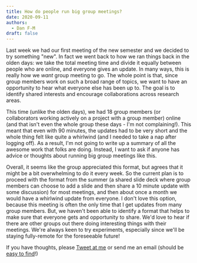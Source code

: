 ```yaml
---
title: How do people run big group meetings?
date: 2020-09-11
authors:
  - Dan F-M
draft: false
---
```


Last week we had our first meeting of the new semester and we decided to try something "new".
In fact we went back to how we ran things back in the olden days: we take the total meeting time and divide it equally between people who are online, and everyone gives an update.
In many ways, this is really how we _want_ group meeting to go.
The whole point is that, since group members work on such a broad range of topics, we want to have an opportunity to hear what everyone else has been up to.
The goal is to identify shared interests and encourage collaborations across research areas.

This time (unlike the olden days), we had 18 group members (or collaborators working actively on a project with a group member) online (and that isn't even the whole group these days - I'm not complaining!).
This meant that even with 90 minutes, the updates had to be very short and the whole thing felt like quite a whirlwind (and I needed to take a nap after logging off).
As a result, I'm not going to write up a summary of all the awesome work that folks are doing.
Instead, I want to ask if anyone has advice or thoughts about running big group meetings like this.

Overall, it seems like the group appreciated this format, but agrees that it might be a bit overwhelming to do it every week.
So the current plan is to proceed with the format from the summer (a shared slide deck where group members can choose to add a slide and then share a 10 minute update with some discussion) for most meetings, and then about once a month we would have a whirlwind update from everyone.
I don't love this option, because this meeting is often the only time that I get updates from many group members.
But, we haven't been able to identify a format that helps to make sure that everyone gets and opportunity to share.
We'd love to hear if there are other groups out there doing interesting things with their meetings.
We're always keen to try experiments, especially since we'll be staying fully-remote for the foreseeable future!

If you have thoughts, please [Tweet at me](https://twitter.com/exoplaneteer) or send me an email (should be [easy to find](https://www.simonsfoundation.org/team/daniel-foreman-mackey/)!)